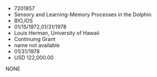 * 7201857
* Sensory and Learning-Memory Processes in the Dolphin
* BIO,IOS
* 01/15/1972,01/31/1978
* Louis Herman, University of Hawaii
* Continuing Grant
*   name not available
* 01/31/1978
* USD 122,000.00

NONE